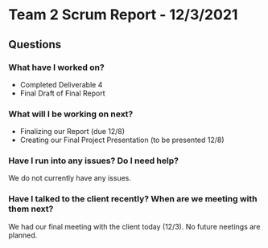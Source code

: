 # Team 2 Scrum Report - 12/3/2021

## Questions

### What have I worked on?
- Completed Deliverable 4
- Final Draft of Final Report

### What will I be working on next?
- Finalizing our Report (due 12/8)
- Creating our Final Project Presentation (to be presented 12/8)

### Have I run into any issues? Do I need help?
We do not currently have any issues.

### Have I talked to the client recently? When are we meeting with them next?
We had our final meeting with the client today (12/3). No future neetings are planned. 
